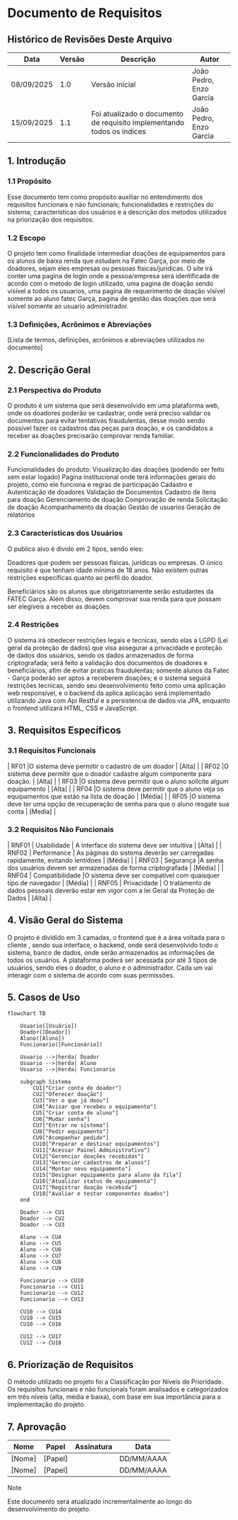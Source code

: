 # Documento de Requisitos

## Histórico de Revisões Deste Arquivo

| Data       | Versão | Descrição                | Autor  |
| ---------- | ------ | ------------------------ | ------ |
| 08/09/2025 | 1.0    | Versão inicial           | João Pedro, Enzo Garcia |
| 15/09/2025 | 1.1    | Foi atualizado o documento de requisito implementando todos os índices | João Pedro, Enzo Garcia |

## 1. Introdução

### 1.1 Propósito

Esse documento tem como propósito auxiliar no entendimento dos requisitos funcionais e não funcionais; funcionalidades e restrições do sistema; caracteristicas dos usuários e a descrição dos metodos utilizados na priorização dos requisitos.

### 1.2 Escopo

O projeto tem como finalidade intermediar doações de equipamentos para os alunos de baixa renda que estudam na Fatec Garça, por meio de doadores, sejam eles empresas ou pessoas físicas/jurídicas. O site irá conter uma pagina de login onde a pessoa/empresa será identificada de acordo com o metodo de login utilizado, uma pagina de doação sendo visível a todos os usuarios, uma pagina de requerimento de doação visível somente ao aluno fatec Garça, pagina de gestão das doações que será visível somente ao usuario administrador.

### 1.3 Definições, Acrônimos e Abreviações

[Lista de termos, definições, acrônimos e abreviações utilizados no documento]

## 2. Descrição Geral

### 2.1 Perspectiva do Produto

O produto é um sistema que será desenvolvido em uma plataforma web, onde os doadores poderão se cadastrar, onde será preciso validar os documentos para evitar tentativas fraudulentas, desse modo sendo possível fazer os cadastros das peças para doação, e os candidatos a receber as doações precisarão comprovar renda familiar.

### 2.2 Funcionalidades do Produto

Funcionalidades do produto: 
    Visualização das doações (podendo ser feito sem estar logado)
    Pagina institucional onde terá informações gerais do projeto, como ele funciona e regras de participação
    Cadastro e Autenticação de doadores
    Validação de Documentos
    Cadastro de itens para doação
    Gerenciamento de doação
    Comprovação de renda
    Solicitação de doação
    Acompanhamento da doação
    Gestão de usuarios
    Geração de relatórios
    

### 2.3 Características dos Usuários

O publico alvo é divido em 2 tipos, sendo eles:

Doadores que podem ser pessoas físicas, jurídicas ou empresas. O único requisito é que tenham idade mínima de 18 anos. Não existem outras restrições específicas quanto ao perfil do doador.

Beneficiários são os alunos que obrigatoriamente serão estudantes da FATEC Garça. Além disso, devem comprovar sua renda para que possam ser elegíveis a receber as doações.

### 2.4 Restrições

O sistema irá obedecer restrições legais e tecnicas, sendo elas a LGPD (Lei geral da proteção de dados) que visa assegurar a privacidade e proteção de dados dos usuários, sendo os dados armazenados de forma criptografada; será feito a validação dos documentos de doadores e beneficiários, afim de evitar praticas fraudulentas; somente alunos da Fatec - Garça poderão ser aptos a receberem doações; e o sistema seguirá restrições tecnicas, sendo seu desenvolvimento feito como uma aplicação web responsível, e o backend da aplica aplicação será implementado utilizando Java com Api Restful e a persistencia de dados via JPA, enquanto o frontend utilizará HTML, CSS e JavaScript.

## 3. Requisitos Específicos
### 3.1 Requisitos Funcionais

| RF01 |O sistema deve permitir o cadastro de um doador                                         | [Alta]  |
| RF02 |O sistema deve permitir que o doador cadastre algum componente  para doação.            | [Alta]  |
| RF03 |O sistema deve permitir que o aluno solicite algum equipamento                          | [Alta]  |
| RF04 |O sistema deve permitir que o aluno veja os equipamentos que estão na lista de doação   | [Média] |
| RF05 |O sistema deve ter uma opção de recuperação de senha para que o aluno resgate sua conta | [Media] |
 
### 3.2 Requisitos Não Funcionais
| RNF01 | Usabilidade       | A interface do sistema deve ser intuitiva                                                   | [Alta]  |
| RNF02 | Performance       | As páginas do sistema deverão ser carregadas rapidamente, evitando lentidoes                | [Média] |
| RNF03 | Segurança         |A senha dos usuários devem ser armazenadas de forma criptografada                            | [Média] |
| RNF04 | Compatibilidade   |O sistema deve ser compatível com quaisquer tipo de navegador                                | [Média] |
| RNF05 | Privacidade       | O tratamento de dados pessoais deverão estar em vigor com a lei Geral da Proteção de Dados  | [Alta]  |

## 4. Visão Geral do Sistema

O projeto é dividido em 3 camadas, o frontend que é a área voltada para o cliente , sendo sua interface, o backend, onde será desenvolvido todo o sistema, banco de dados, onde serão armazenados as informações de todos os usuários. A plataforma poderá ser acessada por até 3 tipos de usuários, sendo eles o doador, o aluno e o administrador. Cada um vai interagir com o sistema de acordo com suas permissões.

## 5. Casos de Uso

```mermaid
flowchart TB

    Usuario([Usuário])
    Doador([Doador])
    Aluno([Aluno])
    Funcionario([Funcionário])

    Usuario -->|herda| Doador
    Usuario -->|herda| Aluno
    Usuario -->|herda| Funcionario

    subgraph Sistema
        CU1["Criar conta de doador"]
        CU2["Oferecer doação"]
        CU3["Ver o que já doou"]
        CU4["Avisar que recebeu o equipamento"]
        CU5["Criar conta de aluno"]
        CU6["Mudar senha"]
        CU7["Entrar no sistema"]
        CU8["Pedir equipamento"]
        CU9["Acompanhar pedido"]
        CU10["Preparar e destinar equipamentos"]
        CU11["Acessar Painel Administrativo"]
        CU12["Gerenciar doações recebidas"]
        CU13["Gerenciar cadastros de alunos"]
        CU14["Montar novo equipamento"]
        CU15["Designar equipamento para aluno da fila"]
        CU16["Atualizar status de equipamento"]
        CU17["Registrar doação recebida"]
        CU18["Avaliar e testar componentes doados"]
    end

    Doador --> CU1
    Doador --> CU2
    Doador --> CU3

    Aluno --> CU4
    Aluno --> CU5
    Aluno --> CU6
    Aluno --> CU7
    Aluno --> CU8
    Aluno --> CU9

    Funcionario --> CU10
    Funcionario --> CU11
    Funcionario --> CU12
    Funcionario --> CU13

    CU10 --> CU14
    CU10 --> CU15
    CU10 --> CU16

    CU12 --> CU17
    CU12 --> CU18
```

## 6. Priorização de Requisitos

O método utilizado no projeto foi a Classificação por Níveis de Prioridade. Os requisitos funcionais e não funcionais foram analisados e categorizados em três níveis (alta, média e baixa), com base em sua importância para a implementação do projeto.

## 7. Aprovação

| Nome   | Papel   | Assinatura | Data       |
| ------ | ------- | ---------- | ---------- |
| [Nome] | [Papel] |            | DD/MM/AAAA |
| [Nome] | [Papel] |            | DD/MM/AAAA |

>[!NOTE]
>Este documento será atualizado incrementalmente ao longo do desenvolvimento do projeto.
